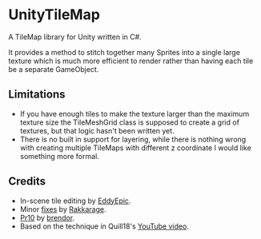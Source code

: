 UnityTileMap
============

A TileMap library for Unity written in C#.

It provides a method to stitch together many Sprites into a single large texture which is much more efficient to render rather than having each tile be a separate GameObject.

## Limitations

 * If you have enough tiles to make the texture larger than the maximum texture size the TileMeshGrid class is supposed to create a grid of textures, but that logic hasn't been written yet.
 * There is no built in support for layering, while there is nothing wrong with creating multiple TileMaps with different z coordinate I would like something more formal.
 
## Credits

 * In-scene tile editing by [EddyEpic](https://github.com/EddyEpic).
 * Minor [fixes](https://github.com/mizipzor/UnityTileMap/pulls?q=is%3Apr+is%3Aclosed+author%3Arakkarage) by [Rakkarage](https://github.com/rakkarage).
 * [Pr10](https://github.com/mizipzor/UnityTileMap/pull/10) by [brendor](https://github.com/brendor).
 * Based on the technique in Quill18's [YouTube video](https://www.youtube.com/playlist?list=PLbghT7MmckI4qGA0Wm_TZS8LVrqS47I9R).
